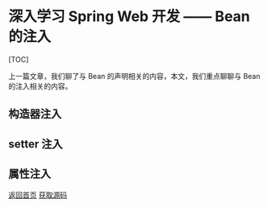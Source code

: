 # 深入学习 Spring Web 开发 —— Bean 的注入

[TOC]

上一篇文章，我们聊了与 Bean 的声明相关的内容，本文，我们重点聊聊与 Bean 的注入相关的内容。

## 构造器注入

## setter 注入

## 属性注入

[返回首页](https://susamlu.github.io/paitse)
[获取源码](https://github.com/susamlu/spring-web)